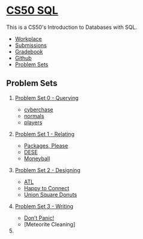 # [CS50 SQL](https://cs50.harvard.edu/sql/2024/)

This is a CS50's Introduction to Databases with SQL.

- [Workplace](https://cs50.dev/)
- [Submissions](https://submit.cs50.io/courses/1997/)
- [Gradebook](https://cs50.me/cs50sql)
- [Github](https://github.com/WHan7naHW/CS50_SQL)
- [Problem Sets](https://cs50.harvard.edu/sql/2024/psets/)

## Problem Sets

1. [Problem Set 0 - Querying](https://cs50.harvard.edu/sql/2024/psets/0/)

    - [cyberchase](P0/cyberchase)
    - [normals](P0/normals)
    - [players](P0/players)

2. [Problem Set 1 - Relating](https://cs50.harvard.edu/sql/2024/psets/1/)

    - [Packages, Please](P1/packages)
    - [DESE](P1/dese)
    - [Moneyball](P1/moneyball)

3. [Problem Set 2 - Designing](https://cs50.harvard.edu/sql/2024/psets/2/)

    - [ATL](P2/atl/schema.sql)
    - [Happy to Connect](P2/connect/schema.sql)
    - [Union Square Donuts](P2/donuts/schema.sql)

4. [Problem Set 3 - Writing](https://cs50.harvard.edu/sql/2024/psets/3/)
    
    - [Don’t Panic!](P3/dont-panic/hack.sql)
    - [Meteorite Cleaning]


5. 
